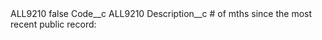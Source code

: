 <?xml version="1.0" encoding="UTF-8"?>
<CustomMetadata xmlns="http://soap.sforce.com/2006/04/metadata" xmlns:xsi="http://www.w3.org/2001/XMLSchema-instance" xmlns:xsd="http://www.w3.org/2001/XMLSchema">
    <label>ALL9210</label>
    <protected>false</protected>
    <values>
        <field>Code__c</field>
        <value xsi:type="xsd:string">ALL9210</value>
    </values>
    <values>
        <field>Description__c</field>
        <value xsi:type="xsd:string"># of mths since the most recent public record:</value>
    </values>
</CustomMetadata>
